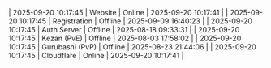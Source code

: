 | 2025-09-20 10:17:45 | Website | Online | 2025-09-20 10:17:41 |
| 2025-09-20 10:17:45 | Registration | Offline | 2025-09-09 16:40:23 |
| 2025-09-20 10:17:45 | Auth Server | Offline | 2025-08-18 09:33:31 |
| 2025-09-20 10:17:45 | Kezan (PvE) | Offline | 2025-08-03 17:58:02 |
| 2025-09-20 10:17:45 | Gurubashi (PvP) | Offline | 2025-08-23 21:44:06 |
| 2025-09-20 10:17:45 | Cloudflare | Online | 2025-09-20 10:17:41 |
